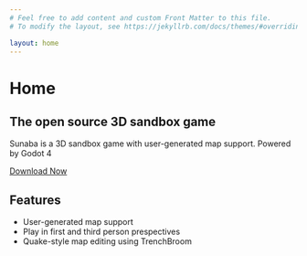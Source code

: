 ```yaml
---
# Feel free to add content and custom Front Matter to this file.
# To modify the layout, see https://jekyllrb.com/docs/themes/#overriding-theme-defaults

layout: home
---
```


# Home
## The open source 3D sandbox game


Sunaba is a 3D sandbox game with user-generated map support. Powered by Godot 4

[Download Now](https://github.com/m1ntkat/sunaba/releases)

## Features

* User-generated map support
* Play in first and third person prespectives
* Quake-style map editing using TrenchBroom